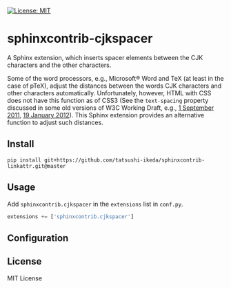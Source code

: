 [![License: MIT](https://img.shields.io/badge/License-MIT-yellow.svg)](https://opensource.org/licenses/MIT)

# sphinxcontrib-cjkspacer
A Sphinx extension, which inserts spacer elements between the CJK characters and the other characters.

Some of the word processors, e.g., Microsoft® Word and TeX (at least in the case of pTeX), adjust the distances between the words CJK characters and other characters automatically.
Unfortunately, however, HTML with CSS does not have this function as of CSS3 (See the `text-spacing` property discussed in some old versions of W3C Working Draft, e.g., [1 September 2011](https://www.w3.org/TR/2011/WD-css3-text-20110901/), [19 January 2012](https://www.w3.org/TR/2012/WD-css3-text-20120119/)).
This Sphinx extension provides an alternative function to adjust such distances.

## Install

```
pip install git+https://github.com/tatsushi-ikeda/sphinxcontrib-linkattr.git@master
```

## Usage

Add `sphinxcontrib.cjkspacer` in the `extensions` list in `conf.py`.

```Python
extensions += ['sphinxcontrib.cjkspacer']
```

## Configuration

## License

MIT License


